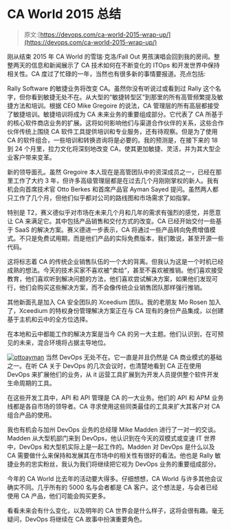 # CA World 2015 总结

> 原文:[https://devops.com/ca-world-2015-wrap-up/](https://devops.com/ca-world-2015-wrap-up/)

刚从结束 2015 年 CA World 的雪瑞·克洛/Fall Out 男孩演唱会回到我的房间。整整两天的信息和新闻展示了 CA 技术如何在不断变化的 ITOps 和开发世界中保持相关性。CA 度过了忙碌的一年，当然也有很多新的事情要报道。亮点包括:

Rally Software 的敏捷业务将改变 CA。虽然你没有听说过或看到过 Rally 这个名字，但你看到敏捷无处不在。从大型的“敏捷转型区”到那里的所有高管频繁提及敏捷方法和培训。根据 CEO Mike Gregoire 的说法，CA 管理层的所有高层都接受了敏捷培训。敏捷培训将成为 CA 未来业务的重要组成部分。它代表了 CA 所基于的核心软件商店业务的扩展。这将如何影响他们与渠道合作伙伴的关系，这些合作伙伴传统上围绕 CA 软件工具提供培训和专业服务，还有待观察。但是为了使用 CA 的软件组合，一些培训和转换咨询将是必要的。我的预测是，在接下来的 18 到 24 个月里，拉力文化将深刻地改变 CA，使其更加敏捷、灵活，并为其大型企业客户带来变革。

新的领导面孔。虽然 Gregoire 本人现在是高管团队中的资深成员之一，已经在那里工作了大约 3 年，但许多高级管理层都是在过去几个月刚刚掌权的新人。我有机会向首席技术官 Otto Berkes 和首席产品官 Ayman Sayed 提问。虽然两人都只工作了几个月，但他们似乎都对公司的路线图和市场需求了如指掌。

特别是 T2，赛义德似乎对市场在未来几个月和几年的需求有强烈的感觉，并愿意让 CA 来满足它。其中包括产品销售和交付方式的改变。CA 已经开始交付一些基于 SaaS 的解决方案。赛义德进一步表示，CA 将通过一些产品转向免费增值模式。不只是免费试用期，而是他们产品的实际免费版本，我们敢说，甚至开源一些代码。

这将标志着 CA 的传统企业销售队伍的一个大的背离。但我认为这是一个时机已经成熟的想法。今天的技术买家不喜欢被“卖给”，甚至不喜欢被推销。他们喜欢接受教育，他们喜欢听到解决问题的方法，他们喜欢尝试解决方案，如果他们发现可行，他们会购买这些解决方案，而不会像传统企业销售团队那样强行推销。

其他新面孔是加入 CA 安全团队的 Xceedium 团队。我的老朋友 Mo Rosen 加入了，Xceedium 的特权身份管理解决方案正在与 CA 现有的身份产品集成，以创建基于主机和云中的全方位选择。

在本地和云中都能工作的解决方案是当今 CA 的另一大主题。他们认识到，在可预见的未来，混合环境将占据主导地位。

[![ottoayman](../Images/2900aa19ab26d6d5d3dc3c7760f9446c.png)](https://devops.com/wp-content/uploads/2015/11/ottoayman.png) 当然 DevOps 无处不在。它一直是并且仍然是 CA 商业模式的基础之一。在听 CA 关于 DevOps 的几次会议时，也清楚地看到 CA 正在使用 DevOps 来扩展他们的业务，从 it 运营工具扩展到为开发人员提供整个软件开发生命周期的工具。

在这些开发工具中，API 和 API 管理是 CA 的一大业务。他们的 API 和 APM 业务线都是各自市场的领导者。CA 寻求使用这些同类最佳的工具来扩大其客户对 CA 组合产品的使用。

我也有机会与加州 DevOps 业务的总经理 Mike Madden 进行了一对一的交谈。Madden 从大型机部门来到 DevOps，他认识到在今天的双模式或变速 IT 世界中，DevOps 和大型机实际上是一起工作的。Madden 对 DevOps 是什么以及 CA 需要做什么来保持和发展其在市场中的相关性有很好的看法。他也是 Rally 敏捷业务的忠实粉丝，我认为我们将继续把它视为 DevOps 业务的重要组成部分。

今年的 CA World 比去年的活动要大得多。仔细想想，CA World 与许多其他会议确实不同。几乎所有的 5000 名与会者都是 CA 客户。这个想法是，与会者已经使用 CA 产品，他们可能会购买更多。

看看未来会有什么变化，以及明年的 CA 世界会是什么样子，这将会很有趣。毫无疑问，DevOps 将继续在 CA 故事中扮演重要角色。